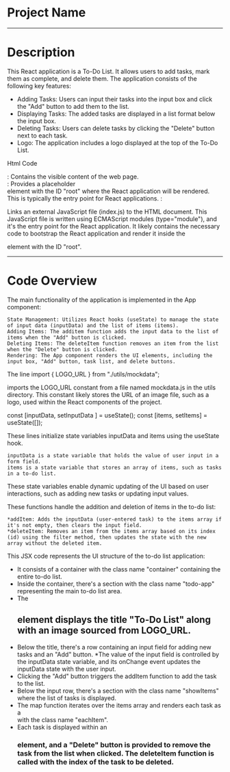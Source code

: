 # Project Name
************************************************************************************************************************

# Description

This React application is a To-Do List. It allows users to add tasks, mark them as complete, and delete them. The application consists of the following key features:

   * Adding Tasks: Users can input their tasks into the input box and click the "Add" button to add them to the list.
   * Displaying Tasks: The added tasks are displayed in a list format below the input box.
   * Deleting Tasks: Users can delete tasks by clicking the "Delete" button next to each task.
   * Logo: The application includes a logo displayed at the top of the To-Do List.

Html Code 
<body>: Contains the visible content of the web page.
  
<div id="root"></div>: Provides a placeholder <div> element with the ID "root" where the React application will be rendered. This is typically the entry point for React applications.

<script type="module" src="./src/index.js"></script>: 
  
 Links an external JavaScript file (index.js) to the HTML document. This JavaScript file is written using ECMAScript modules (type="module"), and it's the entry point for the React application. It likely contains the necessary code to bootstrap the React application and render it inside the <div> element with the ID "root".

 
***********************************************************************************************************************************************************


# Code Overview

The main functionality of the application is implemented in the App component:

    State Management: Utilizes React hooks (useState) to manage the state of input data (inputData) and the list of items (items).
    Adding Items: The additem function adds the input data to the list of items when the "Add" button is clicked.
    Deleting Items: The deleteItem function removes an item from the list when the "Delete" button is clicked.
    Rendering: The App component renders the UI elements, including the input box, "Add" button, task list, and delete buttons.

The line import { LOGO_URL } from "./utils/mockdata";

imports the LOGO_URL constant from a file named mockdata.js in the utils directory. This constant likely stores the URL of an image file, such as a logo, used within the React components of the project.

const [inputData, setInputData ]  = useState();
const [items, setItems] = useState([]);

These lines initialize state variables inputData and items using the useState hook.

    inputData is a state variable that holds the value of user input in a form field.
    items is a state variable that stores an array of items, such as tasks in a to-do list.

These state variables enable dynamic updating of the UI based on user interactions, such as adding new tasks or updating input values.

These functions handle the addition and deletion of items in the to-do list:

    *addItem: Adds the inputData (user-entered task) to the items array if it's not empty, then clears the input field.
    *deleteItem: Removes an item from the items array based on its index (id) using the filter method, then updates the state with the new array without the deleted item.

This JSX code represents the UI structure of the to-do list application:

   * It consists of a container with the class name "container" containing the entire to-do list.
   * Inside the container, there's a section with the class name "todo-app" representing the main to-do list area.
   * The <h2> element displays the title "To-Do List" along with an image sourced from LOGO_URL.
   * Below the title, there's a row containing an input field for adding new tasks and an "Add" button.
   *The value of the input field is controlled by the inputData state variable, and its onChange event updates the inputData state with the user input.
   * Clicking the "Add" button triggers the addItem function to add the task to the list.
   * Below the input row, there's a section with the class name "showItems" where the list of tasks is displayed.
   * The map function iterates over the items array and renders each task as a <div> with the class name "eachItem".
   * Each task is displayed within an <h3> element, and a "Delete" button is provided to remove the task from the list when clicked. The deleteItem function is called with the index of the task to be deleted.


